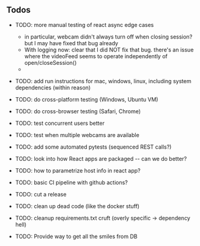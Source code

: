 ## Todos

- TODO: more manual testing of react async edge cases 
    -  in particular, webcam didn't always turn off when closing session? but I may have fixed that bug already
    -  With logging now: clear that I did NOT fix that bug. there's an issue where the videoFeed seems to operate independently of open/closeSession()
    -  


- TODO: add run instructions for mac, windows, linux, including system dependencies (within reason)
- TODO: do cross-platform testing (Windows, Ubuntu VM)
- TODO: do cross-browser testing (Safari, Chrome)
- TODO: test concurrent users better
- TODO: test when multiple webcams are available
- TODO: add some automated pytests (sequenced REST calls?)
- TODO: look into how React apps are packaged -- can we do better? 
- TODO: how to parametrize host info in react app? 
- TODO: basic CI pipeline with github actions?
- TODO: cut a release
- TODO: clean up dead code (like the docker stuff)
- TODO: cleanup requirements.txt cruft (overly specific -> dependency hell)
- TODO: Provide way to get all the smiles from DB


